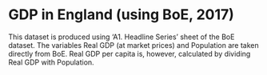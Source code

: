 # GDP in England (using BoE, 2017)

This dataset is produced using ‘A1. Headline Series’ sheet of the BoE dataset. The variables Real GDP (at market prices) and Population are taken directly from BoE. Real GDP per capita is, however, calculated by dividing Real GDP with Population. 